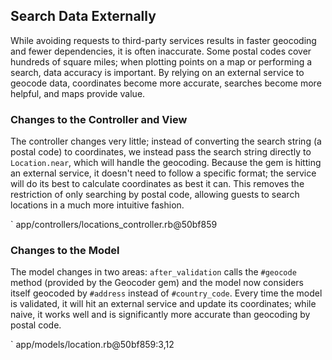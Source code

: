 ## Search Data Externally

While avoiding requests to third-party services results in faster geocoding
and fewer dependencies, it is often inaccurate. Some postal codes cover
hundreds of square miles; when plotting points on a map or performing a
search, data accuracy is important. By relying on an external service to
geocode data, coordinates become more accurate, searches become more helpful,
and maps provide value.

### Changes to the Controller and View

The controller changes very little; instead of converting the search string (a
postal code) to coordinates, we instead pass the search string directly to
`Location.near`, which will handle the geocoding. Because the gem is hitting
an external service, it doesn't need to follow a specific format; the service
will do its best to calculate coordinates as best it can. This removes the
restriction of only searching by postal code, allowing guests to search
locations in a much more intuitive fashion.

` app/controllers/locations_controller.rb@50bf859

### Changes to the Model

The model changes in two areas: `after_validation` calls the `#geocode`
method (provided by the Geocoder gem) and the model now considers itself
geocoded by `#address` instead of `#country_code`. Every time the model is
validated, it will hit an external service and update its coordinates; while
naive, it works well and is significantly more accurate than geocoding by
postal code.

` app/models/location.rb@50bf859:3,12
